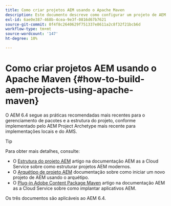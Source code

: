 ```yaml
---
title: Como criar projetos AEM usando o Apache Maven
description: Este documento descreve como configurar um projeto de AEM com base no Apache Maven
exl-id: 6ae0e387-468b-4cea-9e3f-0816d67b7621
source-git-commit: 0f4f8c2640629f751337e8611a2c8f32f21bcb6d
workflow-type: tm+mt
source-wordcount: '147'
ht-degree: 10%

---
```


# Como criar projetos AEM usando o Apache Maven {#how-to-build-aem-projects-using-apache-maven}

O AEM 6.4 segue as práticas recomendadas mais recentes para o gerenciamento de pacotes e a estrutura do projeto, conforme implementado pelo AEM Project Archetype mais recente para implementações locais e do AMS.

>[!TIP]
>
>Para obter mais detalhes, consulte:
>
>* O [Estrutura do projeto AEM](https://experienceleague.adobe.com/docs/experience-manager-cloud-service/implementing/developing/aem-project-content-package-structure.html?lang=pt-BR) artigo na documentação AEM as a Cloud Service sobre como estruturar projetos AEM modernos.
>* O [Arquétipo de projeto AEM](https://experienceleague.adobe.com/docs/experience-manager-core-components/using/developing/archetype/overview.html?lang=pt-BR) documentação sobre como iniciar um novo projeto de AEM usando o arquétipo.
>* O [Plug-in Adobe Content Package Maven](https://experienceleague.adobe.com/docs/experience-manager-cloud-service/implementing/developer-tools/maven-plugin.html#developer-tools) artigo na documentação AEM as a Cloud Service sobre como implantar aplicativos AEM.
>
>Os três documentos são aplicáveis ao AEM 6.4.
